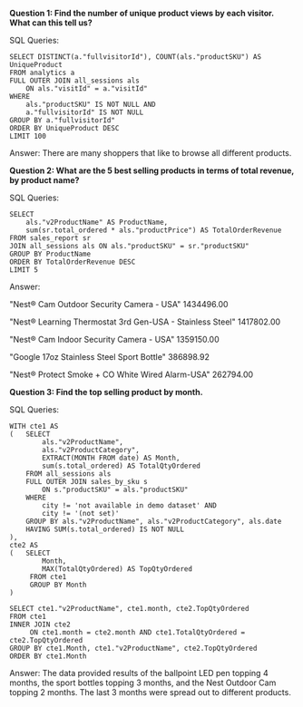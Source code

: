 **Question 1: Find the number of unique product views by each visitor. What can this tell us?**

SQL Queries:
```
SELECT DISTINCT(a."fullvisitorId"), COUNT(als."productSKU") AS UniqueProduct
FROM analytics a
FULL OUTER JOIN all_sessions als
	ON als."visitId" = a."visitId"
WHERE 
	als."productSKU" IS NOT NULL AND
	a."fullvisitorId" IS NOT NULL
GROUP BY a."fullvisitorId"
ORDER BY UniqueProduct DESC
LIMIT 100
```
Answer: 
There are many shoppers that like to browse all different products.

**Question 2: What are the 5 best selling products in terms of total revenue, by product name?**

SQL Queries:
```
SELECT 
	als."v2ProductName" AS ProductName,
	sum(sr.total_ordered * als."productPrice") AS TotalOrderRevenue
FROM sales_report sr
JOIN all_sessions als ON als."productSKU" = sr."productSKU"
GROUP BY ProductName
ORDER BY TotalOrderRevenue DESC
LIMIT 5
```
Answer:

"Nest® Cam Outdoor Security Camera - USA"	1434496.00

"Nest® Learning Thermostat 3rd Gen-USA - Stainless Steel"	1417802.00

"Nest® Cam Indoor Security Camera - USA"	1359150.00

"Google 17oz Stainless Steel Sport Bottle"	386898.92

"Nest® Protect Smoke + CO White Wired Alarm-USA"	262794.00

**Question 3: Find the top selling product by month.**

SQL Queries:
```
WITH cte1 AS
(	SELECT 
		als."v2ProductName",
		als."v2ProductCategory",
		EXTRACT(MONTH FROM date) AS Month,
		sum(s.total_ordered) AS TotalQtyOrdered
	FROM all_sessions als
	FULL OUTER JOIN sales_by_sku s
		ON s."productSKU" = als."productSKU"
	WHERE 
		city != 'not available in demo dataset' AND
		city != '(not set)' 
	GROUP BY als."v2ProductName", als."v2ProductCategory", als.date
	HAVING SUM(s.total_ordered) IS NOT NULL
),
cte2 AS 
( 	SELECT 
		Month,
	 	MAX(TotalQtyOrdered) AS TopQtyOrdered
	 FROM cte1
	 GROUP BY Month
)

SELECT cte1."v2ProductName", cte1.month, cte2.TopQtyOrdered 
FROM cte1
INNER JOIN cte2
	 ON cte1.month = cte2.month AND cte1.TotalQtyOrdered = cte2.TopQtyOrdered
GROUP BY cte1.Month, cte1."v2ProductName", cte2.TopQtyOrdered 
ORDER BY cte1.Month
```

Answer:
The data provided results of the ballpoint LED pen topping 4 months, the sport bottles topping 3 months, and the Nest Outdoor Cam topping 2 months. The last 3 months were spread out to different products. 

